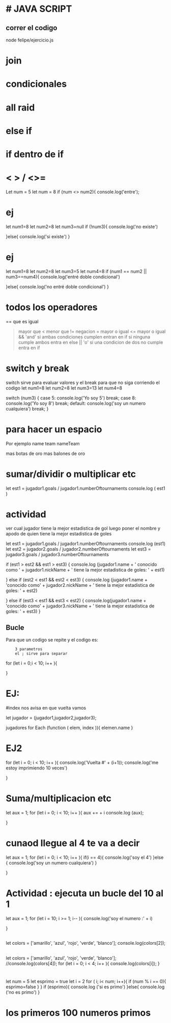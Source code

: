 # # JAVA SCRIPT
## correr el codigo 
node felipe/ejercicio.js

# join

# condicionales

# all raid

# else if 

# if dentro de if

# < > / <>=
Let num = 5
let num = 8
if (num <> num2){
    console.log('entre');

# ej
let num1=8
let num2=8
let num3=null
if (!num3){
      console.log('no existe')
    
}else{ 
    console.log('si existe')
}     

# ej
let num1=8
let num2=8
let num3=5
let num4=8
if (num1 == num2 || num3==num4){
      console.log('entré doble condicional')
    
}else{ 
    console.log('no entré doble condicional')
}


# todos los operadores 

== que es igual  
> mayor que
< menor que 
!= negacion
>= mayor o igual 
<= mayor o igual 
&& 'and' si ambas condiciones cumplen entran en if si ninguna cumple ambos entra en else
|| 'o'  si una condicion de dos no cumple entra en if 

# switch y break
switch sirve para evaluar valores y el break para que no siga corriendo el codigo
let num1=8
let num2=8
let num3=13
let num4=8

switch (num3) {
    case 5: console.log('Yo soy 5')
    break;
    case 8: console.log('Yo soy 8')
    break;
    default: console.log('soy un numero cualquiera')
    break;
}

# para hacer un espacio 
Por ejemplo name team 
nameTeam

mas botas de oro 
mas balones de oro

# sumar/dividir o multiplicar etc
let est1 = jugador1.goals / jugador1.numberOftournaments
    console.log ( est1 )

# actividad 
ver cual jugador tiene la mejor estadistica de gol luego poner el nombre y apodo de quien tiene la mejor estadistica de goles

let est1 = jugador1.goals / jugador1.numberOftournaments
    console.log (est1)
let est2 = jugador2.goals / jugador2.numberOftournaments
let est3 = jugador3.goals / jugador3.numberOftournaments
    

if (est1 > est2 && est1 > est3) {
    console.log (jugador1.name + ' conocido como '  + jugador1.nickName + ' tiene la mejor estadistica de goles: ' + est1)

} else if (est2 < est1 && est2 < est3) {
    console.log (jugador1.name + 'conocido como' + jugador2.nickName + ' tiene la mejor estadistica de goles: ' + est2)

} else if (est3 < est1 && est3 < est2) {
    console.log(jugador1.name + 'conocido como' + jugador3.nickName + ' tiene la mejor estadistica de goles: ' + est3)
}

## Bucle
Para que un codigo se repite y el codigo es:

        3 parametros 
        el ; sirve para separar
for (let i = 0;i < 10; i++ ){

}

# EJ:
#index nos avisa en que vuelta vamos 

let jugador = (jugador1,jugador2,jugador3);

jugadores for Each (function ( elem, index  )){
                            elemen.name
}

# EJ2
for (let i = 0; i < 10; i++ ){
    console.log('Vuelta #' + (i+1));
    console.log('me estoy imprimiendo 10 veces')
    
}

# Suma/multiplicacion etc
let aux = 1;
for (let i = 0; i < 10; i++ ){
   aux += + i
   console.log (aux);
    
}

# cunaod llegue al 4 te va a decir 
let aux = 1;
for (let i = 0; i < 10; i++ ){
    if(i == 4){
        console.log('soy el 4')
    }else {
        console.log('soy un numero cualquiera')
    }
    
}

# Actividad : ejecuta un bucle del 10 al 1
let aux = 1;
for (let i = 10; i >= 1; i-- ){
    console.log('soy el numero :' + i)
    
}

##
let colors = ['amarillo', 
     'azul', 
     'rojo',
     'verde',
     'blanco'];
console.log(colors[2]);

## 
let colors = ['amarillo', 
     'azul', 
     'rojo',
     'verde',
     'blanco'];
//console.log(colors[4]);
for (let i = 0; i < 4; i++ ){
    console.log(colors[i]);
}

# 
let num = 5
let esprimo = true
let i = 2
for ( i; i< num; i++){
    if (num % i == 0){
        esprimo=false
    }
}
if (esprimo){
    console.log ('si es primo')
}else{ 
    console.log ('no es primo')
} 


# los primeros 100 numeros primos